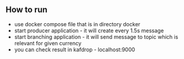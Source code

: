 ## How to run

- use docker compose file that is in directory docker 
- start producer application - it will create every 1.5s message 
- start branching application - it will send message to topic which is relevant for given currency
- you can check result in kafdrop - localhost:9000
